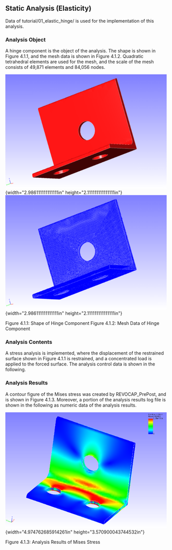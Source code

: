 ## Static Analysis (Elasticity)

Data of tutorial/01\_elastic\_hinge/ is used for the implementation of
this analysis.

### Analysis Object

A hinge component is the object of the analysis. The shape is shown in
Figure 4.1.1, and the mesh data is shown in Figure 4.1.2. Quadratic
tetrahedral elements are used for the mesh, and the scale of the mesh
consists of 49,871 elements and 84,056 nodes.

![](media/image1.png){width="2.986111111111111in"
height="2.111111111111111in"}
![](media/image2.png){width="2.986111111111111in"
height="2.111111111111111in"}

Figure 4.1.1: Shape of Hinge Component Figure 4.1.2: Mesh Data of Hinge
Component

### Analysis Contents

A stress analysis is implemented, where the displacement of the
restrained surface shown in Figure 4.1.1 is restrained, and a
concentrated load is applied to the forced surface. The analysis control
data is shown in the following.

### Analysis Results

A contour figure of the Mises stress was created by REVOCAP\_PrePost,
and is shown in Figure 4.1.3. Moreover, a portion of the analysis
results log file is shown in the following as numeric data of the
analysis results.

![](media/image3.png){width="4.974762685914261in"
height="3.570900043744532in"}

Figure 4.1.3: Analysis Results of Mises Stress

